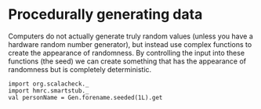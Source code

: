 # Procedurally generating data

Computers do not actually generate truly random values (unless you
have a hardware random number generator), but instead use complex
functions to create the appearance of randomness. By controlling the
input into these functions (the seed) we can create something that has
the appearance of randomness but is completely deterministic. 

```tut
import org.scalacheck._
import hmrc.smartstub._
val personName = Gen.forename.seeded(1L).get
```
